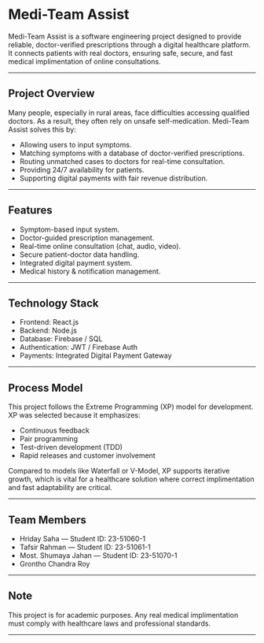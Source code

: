 # Medi-Team Assist

Medi-Team Assist is a software engineering project designed to provide reliable, doctor-verified prescriptions through a digital healthcare platform. It connects patients with real doctors, ensuring safe, secure, and fast medical implimentation of online consultations.

---

## Project Overview

Many people, especially in rural areas, face difficulties accessing qualified doctors. As a result, they often rely on unsafe self-medication. Medi-Team Assist solves this by:

* Allowing users to input symptoms.
* Matching symptoms with a database of doctor-verified prescriptions.
* Routing unmatched cases to doctors for real-time consultation.
* Providing 24/7 availability for patients.
* Supporting digital payments with fair revenue distribution.

---

## Features

* Symptom-based input system.
* Doctor-guided prescription management.
* Real-time online consultation (chat, audio, video).
* Secure patient-doctor data handling.
* Integrated digital payment system.
* Medical history & notification management.

---

## Technology Stack

* Frontend: React.js
* Backend: Node.js
* Database: Firebase / SQL
* Authentication: JWT / Firebase Auth
* Payments: Integrated Digital Payment Gateway

---

## Process Model

This project follows the Extreme Programming (XP) model for development.
XP was selected because it emphasizes:

* Continuous feedback
* Pair programming
* Test-driven development (TDD)
* Rapid releases and customer involvement

Compared to models like Waterfall or V-Model, XP supports iterative growth, which is vital for a healthcare solution where correct implimentation and fast adaptability are critical.

---

## Team Members

* Hriday Saha — Student ID: 23-51060-1
* Tafsir Rahman — Student ID: 23-51061-1
* Most. Shumaya Jahan — Student ID: 23-51070-1
* Grontho Chandra Roy

---

## Note

This project is for academic purposes. Any real medical implimentation must comply with healthcare laws and professional standards.

---
